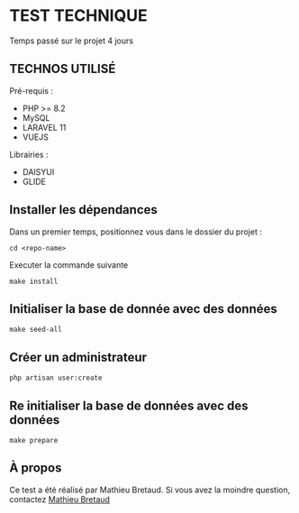 # TEST TECHNIQUE

Temps passé sur le projet 4 jours

## TECHNOS UTILISÉ

Pré-requis :  
* PHP >= 8.2  
* MySQL  
* LARAVEL 11
* VUEJS

Librairies :
* DAISYUI  
* GLIDE

## Installer les dépendances
Dans un premier temps, positionnez vous dans le dossier du projet :
```
cd <repo-name>
```

Executer la commande suivante
```
make install
```

## Initialiser la base de donnée avec des données

```
make seed-all
```

## Créer un administrateur
```
php artisan user:create
```
## Re initialiser la base de données avec des données

```
make prepare
```
## À propos

Ce test a été réalisé par Mathieu Bretaud. Si vous avez la moindre question, 
contactez [Mathieu Bretaud](mailto:mathieu.bretaud@gmail.com?subject=[Github]%20test%20technique)
